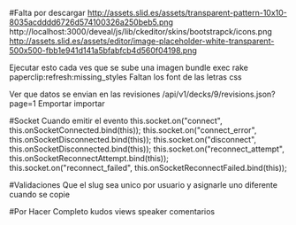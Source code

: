 #Falta por descargar
http://assets.slid.es/assets/transparent-pattern-10x10-8035acdddd6726d574100326a250beb5.png
http://localhost:3000/deveal/js/lib/ckeditor/skins/bootstrapck/icons.png
http://assets.slid.es/assets/editor/image-placeholder-white-transparent-500x500-fbb1e941d141a5bfabfcb4d560f04198.png

Ejecutar esto cada ves que se sube una imagen bundle exec rake paperclip:refresh:missing_styles
Faltan los font de las letras css

Ver que datos se envian en las revisiones /api/v1/decks/9/revisions.json?page=1
Emportar
importar

#Socket
Cuando emitir el evento
                this.socket.on("connect", this.onSocketConnected.bind(this));
                this.socket.on("connect_error", this.onSocketDisconnected.bind(this));
                this.socket.on("disconnect", this.onSocketDisconnected.bind(this));
                this.socket.on("reconnect_attempt", this.onSocketReconnectAttempt.bind(this));
                this.socket.on("reconnect_failed", this.onSocketReconnectFailed.bind(this));

#Validaciones
Que el slug sea unico por usuario y asignarle uno diferente cuando se copie

#Por Hacer Completo
kudos
views
speaker
comentarios